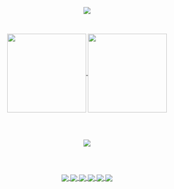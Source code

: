 <p align=center class="invisible">
<a href="https://himdek.com"><img src="https://img.shields.io/badge/My%20Website-HimDek.com-blue?style=for-the-badge&logo=Internet-Explorer" /></a>
</p>

<br />

<p align=center>
<a href="https://github.com/HimDek/">
<img align="center" height="180px" src="https://github-readme-stats.vercel.app/api?username=HimDek&count_private=true&include_all_commits=true&show_icons=true&theme=city_light&hide_border=true&bg_color=00000000" />
</a>
<a href="https://github.com/HimDek?tab=repositories">
<img align="center" height="180px" src="https://github-readme-stats.vercel.app/api/top-langs?username=HimDek&count_private=true&include_all_commits=true&show_icons=true&theme=city_light&hide_border=true&layout=compact&langs_count=10&bg_color=00000000" />
</a>
</p>
  
<br /><br />

<p align=center><img src="https://github-profile-trophy.vercel.app/?username=HimDek&theme=tokyonight&no-frame=true&column=-1&no-bg=true" /></p>

<br /><br />

<p align=center>
<a href="https://github.com/HimDek/Simple-Kickoff-for-Plasma">
<img align="center" src="https://github-readme-stats.vercel.app/api/pin/?username=HimDek&repo=Simple-Kickoff-for-Plasma&theme=city_light&hide_border=true&bg_color=00000000" />
</a>
<a href="https://github.com/HimDek/Acenoster-ZSH-Theme">
<img align="center" src="https://github-readme-stats.vercel.app/api/pin/?username=HimDek&repo=Acenoster-ZSH-Theme&theme=city_light&hide_border=true&bg_color=00000000" />
</a>
<a href="https://github.com/HimDek/Windows-Activator">
<img align="center" src="https://github-readme-stats.vercel.app/api/pin/?username=HimDek&repo=Windows-Activator&theme=city_light&hide_border=true&bg_color=00000000" />
</a>
<a href="https://github.com/HimDek/GitHub-List-Repositories-HTML">
<img align="center" src="https://github-readme-stats.vercel.app/api/pin/?username=HimDek&repo=GitHub-List-Repositories-HTML&theme=city_light&hide_border=true&bg_color=00000000" />
</a>
<a href="https://github.com/HiDe-Techno-Tips/yuzu-Early-Access-Launcher">
<img align="center" src="https://github-readme-stats.vercel.app/api/pin/?username=HiDe-Techno-Tips&repo=yuzu-Early-Access-Launcher&theme=city_light&hide_border=true&bg_color=00000000" />
</a>
<a href="https://github.com/HiDe-Techno-Tips/Blackeye-for-Windows">
<img align="center" src="https://github-readme-stats.vercel.app/api/pin/?username=HiDe-Techno-Tips&repo=Blackeye-for-Windows&theme=city_light&hide_border=true&bg_color=00000000" />
</a>
</p>
<br/>
  

